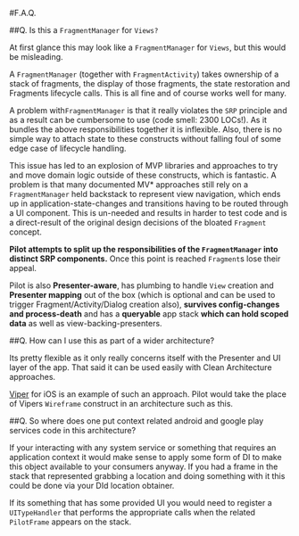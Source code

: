#F.A.Q.

##Q. Is this a `FragmentManager` for `Views?`

At first glance this may look like a `FragmentManager` for `Views`, but this would be misleading.

A `FragmentManager` (together with `FragmentActivity`) takes ownership of a stack of fragments, the display of those fragments, the state restoration and Fragments lifecycle calls. This is all fine and of course works well for many. 

A problem with`FragmentManager` is that it really violates the `SRP` principle and as a result can be cumbersome to use (code smell: 2300 LOCs!). As it bundles the above responsibilities together it is inflexible. Also, there is no simple way to attach state to these constructs without falling foul of some edge case of lifecycle handling.

This issue has led to an explosion of MVP libraries and approaches to try and move domain logic outside of these constructs, which is fantastic. A problem is that many documented MV* approaches still rely on a `FragmentManager` held backstack to represent view navigation, which ends up in application-state-changes and transitions having to be routed through a UI component. This is un-needed and results in harder to test code and is a direct-result of the original design decisions of the bloated `Fragment` concept. 

**Pilot attempts to split up the responsibilities of the `FragmentManager` into distinct SRP components.** Once this point is reached `Fragment`s lose their appeal.

Pilot is also **Presenter-aware**, has plumbing to handle `View` creation and **Presenter mapping** out of the box (which is optional and can be used to trigger Fragment/Activity/Dialog creation also), **survives config-changes and process-death** and has a **queryable** app stack **which can hold scoped data** as well as view-backing-presenters. 

##Q. How can I use this as part of a wider architecture?

Its pretty flexible as it only really concerns itself with the Presenter and UI layer of the app. That said it can be used easily with Clean Architecture approaches. 

[Viper](http://mutualmobile.github.io/blog/2013/12/04/viper-introduction/) for iOS is an example of such an approach. Pilot would take the place of Vipers `Wireframe` construct in an architecture such as this.



##Q. So where does one put context related android and google play services code in this architecture?

If your interacting with any system service or something that requires an application context it would make sense to apply some form of DI to make this object available to your consumers anyway. If you had a frame in the stack that represented grabbing a location and doing something with it this could be done via your DId location obtainer.

If its something that has some provided UI you would need to register a `UITypeHandler` that performs the appropriate calls when the related `PilotFrame` appears on the stack.
